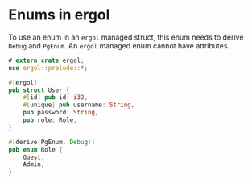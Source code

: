 # Enums in ergol

To use an enum in an `ergol` managed struct, this enum needs to derive
`Debug` and `PgEnum`. An `ergol` managed enum cannot have attributes.

```rust
# extern crate ergol;
use ergol::prelude::*;

#[ergol]
pub struct User {
    #[id] pub id: i32,
    #[unique] pub username: String,
    pub password: String,
    pub role: Role,
}

#[derive(PgEnum, Debug)]
pub enum Role {
    Guest,
    Admin,
}
```
